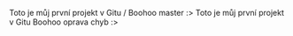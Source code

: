 Toto je můj první projekt v Gitu / Boohoo master :>
Toto je můj první projekt v Gitu
Boohoo oprava chyb :>
